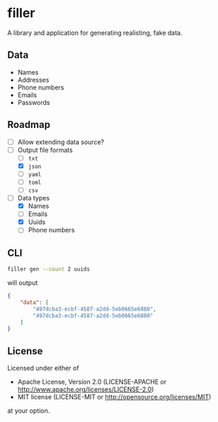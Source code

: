 # filler

A library and application for generating realisting, fake data.

## Data

- Names
- Addresses
- Phone numbers
- Emails
- Passwords

## Roadmap

- [ ] Allow extending data source?
- [ ] Output file formats
  - [ ] `txt`
  - [x] `json`
  - [ ] `yaml`
  - [ ] `toml`
  - [ ] `csv` 
- [ ] Data types
  - [x] Names
  - [ ] Emails
  - [x] Uuids
  - [ ] Phone numbers

## CLI

```bash
filler gen --count 2 uuids
```

will output

```json
{
    "data": [
        "497dcba3-ecbf-4587-a2dd-5eb0665e6880",
        "497dcba3-ecbf-4587-a2dd-5eb0665e6880"
    ]
}
```

## License

Licensed under either of

- Apache License, Version 2.0 (LICENSE-APACHE or http://www.apache.org/licenses/LICENSE-2.0)
- MIT license (LICENSE-MIT or http://opensource.org/licenses/MIT)

at your option.